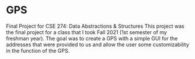 # GPS
Final Project for CSE 274: Data Abstractions & Structures
This project was the final project for a class that I took Fall 2021 (1st semester of my freshman year).
The goal was to create a GPS with a simple GUI for the addresses that were provided to us and allow the user some customizability in the function of the GPS. 

